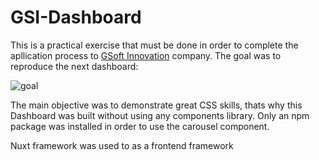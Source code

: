 # GSI-Dashboard

This is a practical exercise that must be done in order to complete the apllication process to [GSoft Innovation](https://www.gsoftinnovation.com/) company. The goal was to reproduce the next dashboard:

![goal](/home/elC0mpa/Documents/GitHub/gsi-dashboard/goal.jpg)

The main objective was to demonstrate great CSS skills, thats why this Dashboard was built without using any components library. Only an npm package was installed in order to use the carousel component.

Nuxt framework was used to as a frontend framework 